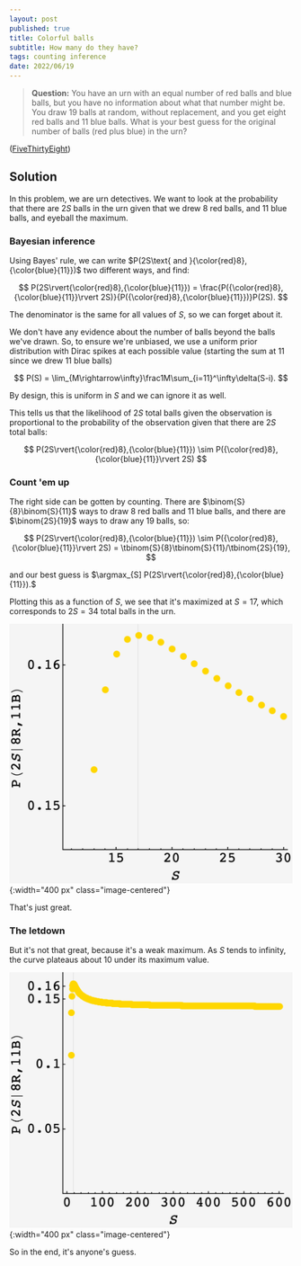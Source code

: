 ```yaml
---
layout: post
published: true
title: Colorful balls
subtitle: How many do they have?
tags: counting inference
date: 2022/06/19
---
```


>**Question:** You have an urn with an equal number of red balls and blue balls, but you have no information about what that number might be. You draw 19 balls at random, without replacement, and you get eight red balls and 11 blue balls. What is your best guess for the original number of balls (red plus blue) in the urn?

<!--more-->

([FiveThirtyEight](https://fivethirtyeight.com/features/can-you-switch-a-digit/))

## Solution

In this problem, we are urn detectives. We want to look at the probability that there are $2S$ balls in the urn given that we drew $8$ red balls, and $11$ blue balls, and eyeball the maximum.

### Bayesian inference

Using Bayes' rule, we can write $P(2S\text{ and }{\color{red}8},{\color{blue}{11}})$ two different ways, and find:

$$
  P(2S\rvert{\color{red}8},{\color{blue}{11}}) = \frac{P({\color{red}8},{\color{blue}{11}}\rvert 2S)}{P({\color{red}8},{\color{blue}{11}})}P(2S).
$$

The denominator is the same for all values of $S,$ so we can forget about it.

We don't have any evidence about the number of balls beyond the balls we've drawn. So, to ensure we're unbiased, we use a uniform prior distribution with Dirac spikes at each possible value (starting the sum at $11$ since we drew $11$ blue balls)

$$
  P(S) = \lim_{M\rightarrow\infty}\frac1M\sum_{i=11}^\infty\delta(S-i).
$$ 

By design, this is uniform in $S$ and we can ignore it as well.

This tells us that the likelihood of $2S$ total balls given the observation is proportional to the probability of the observation given that there are $2S$ total balls:

$$
  P(2S\rvert{\color{red}8},{\color{blue}{11}}) \sim P({\color{red}8},{\color{blue}{11}}\rvert 2S)
$$

### Count 'em up

The right side can be gotten by counting. There are $\binom{S}{8}\binom{S}{11}$ ways to draw $8$ red balls and $11$ blue balls, and there are $\binom{2S}{19}$ ways to draw any $19$ balls, so:

$$
    P(2S\rvert{\color{red}8},{\color{blue}{11}}) \sim P({\color{red}8},{\color{blue}{11}}\rvert 2S) = \tbinom{S}{8}\tbinom{S}{11}/\tbinom{2S}{19},
$$

and our best guess is $\argmax_{S] P(2S\rvert{\color{red}8},{\color{blue}{11}}).$

Plotting this as a function of $S,$ we see that it's maximized at $S=17,$ which corresponds to $2S = 34$ total balls in the urn.

![](/img/2022-06-19-colorful-balls-dist.png){:width="400 px" class="image-centered"}

That's just great. 

### The letdown

But it's not that great, because it's a weak maximum. As $S$ tends to infinity, the curve plateaus about $10%$ under its maximum value. 

![](/img/2022-06-19-colorful-balls-zoom.png){:width="400 px" class="image-centered"}

So in the end, it's anyone's guess.

<br>
